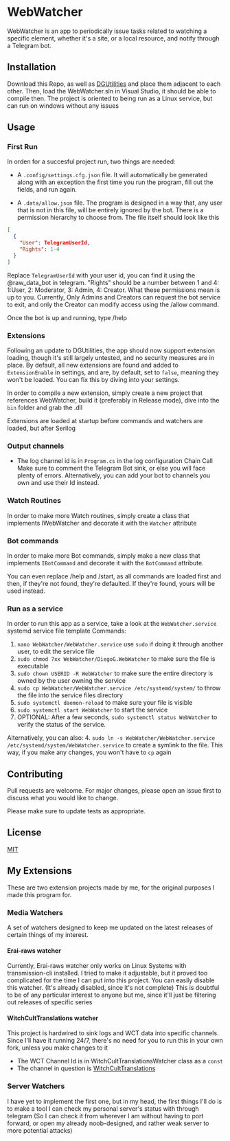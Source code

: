 # WebWatcher

WebWatcher is an app to periodically issue tasks related to watching a specific element, whether it's a site, or a local resource, and notify through a Telegram bot.

## Installation

Download this Repo, as well as [DGUtilities](https://github.com/DiegoG1019/DGUtilities) and place them adjacent to each other. Then, load the WebWatcher.sln in Visual Studio, it should be able to compile then. The project is oriented to being run as a Linux service, but can run on windows without any issues

## Usage

### First Run
In orden for a succesful project run, two things are needed:
- A `.config/settings.cfg.json` file. It will automatically be generated along with an exception the first time you run the program, fill out the fields, and run again.

- A `.data/allow.json` file. The program is designed in a way that, any user that is not in this file, will be entirely ignored by the bot. There is a permission hierarchy to choose from. The file itself should look like this
```json
[
  {
    "User": TelegramUserId,
    "Rights": 1-4
  }
]
```
Replace `TelegramUserId` with your user id, you can find it using the @raw_data_bot in telegram.
"Rights" should be a number between 1 and 4: 1:User, 2: Moderator, 3: Admin, 4: Creator. What these permissions mean is up to you. Currently, Only Admins and Creators can request the bot service to exit, and only the Creator can modify access using the /allow command.

Once the bot is up and running, type /help

### Extensions
Following an update to DGUtilities, the app should now support extension loading, though it's still largely untested, and no security measures are in place.
By default, all new extensions are found and added to `ExtensionEnable` in settings, and are, by default, set to `false`, meaning they won't be loaded. You can fix this by diving into your settings.

In order to compile a new extension, simply create a new project that references WebWatcher, build it (preferably in Release mode), dive into the `bin` folder and grab the .dll

Extensions are loaded at startup before commands and watchers are loaded, but after Serilog

### Output channels
- The log channel id is in `Program.cs` in the log configuration Chain Call
Make sure to comment the Telegram Bot sink, or else you will face plenty of errors.
Alternatively, you can add your bot to channels you own and use their Id instead.

### Watch Routines
In order to make more Watch routines, simply create a class that implements IWebWatcher and decorate it with the `Watcher` attribute

### Bot commands
In order to make more Bot commands, simply make a new class that implements `IBotCommand` and decorate it with the `BotCommand` attribute.

You can even replace /help and /start, as all commands are loaded first and then, if they're not found, they're defaulted. If they're found, yours will be used instead.

### Run as a service
In order to run this app as a service, take a look at the `WebWatcher.service` systemd service file template
Commands:
1. `nano WebWatcher/WebWatcher.service` use `sudo` if doing it through another user, to edit the service file
2. `sudo chmod 7xx WebWatcher/DiegoG.WebWatcher` to make sure the file is executable
3. `sudo chown USERID -R WebWatcher` to make sure the entire directory is owned by the user owning the service
4. `sudo cp WebWatcher/WebWatcher.service /etc/systemd/system/` to throw the file into the service files directory
5. `sudo systemctl daemon-reload` to make sure your file is visible
6. `sudo systemctl start WebWatcher` to start the service
8. OPTIONAL: After a few seconds, `sudo systemctl status WebWatcher` to verify the status of the service.

Alternatively, you can also:
4. `sudo ln -s WebWatcher/WebWatcher.service /etc/systemd/system/WebWatcher.service` to create a symlink to the file. This way, if you make any changes, you won't have to `cp` again

## Contributing
Pull requests are welcome. For major changes, please open an issue first to discuss what you would like to change.

Please make sure to update tests as appropriate.

## License
[MIT](https://choosealicense.com/licenses/mit/)

## My Extensions
These are two extension projects made by me, for the original purposes I made this program for.

### Media Watchers
A set of watchers designed to keep me updated on the latest releases of certain things of my interest.

#### Erai-raws watcher
Currently, Erai-raws watcher only works on Linux Systems with transmission-cli installed. I tried to make it adjustable, but it proved too complicated for the time I can put into this project.
You can easily disable this watcher. (It's already disabled, since it's not complete)
This is doubtful to be of any particular interest to anyone but me, since it'll just be filtering out releases of specific series

#### WitchCultTranslations watcher
This project is hardwired to sink logs and WCT data into specific channels. Since I'll have it running 24/7, there's no need for you to run this in your own fork, unless you make changes to it
- The WCT Channel Id is in WitchCultTranslationsWatcher class as a `const`
- The channel in question is [WitchCultTranslations](https://t.me/WitchCultTranslations)

### Server Watchers
I have yet to implement the first one, but in my head, the first things I'll do is to make a tool I can check my personal server's status with through telegram (So I can check it from wherever I am without having to port forward, or open my already noob-designed, and rather weak server to more potential attacks)
